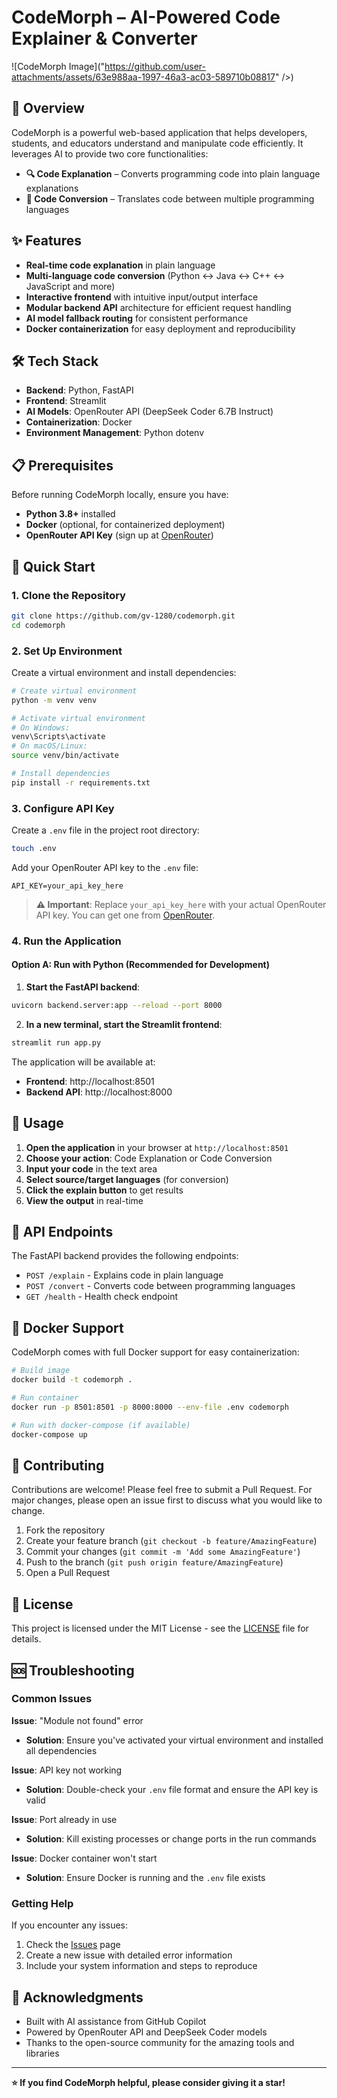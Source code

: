 # CodeMorph – AI-Powered Code Explainer & Converter

![CodeMorph Image]("https://github.com/user-attachments/assets/63e988aa-1997-46a3-ac03-589710b08817" />)

## 🚀 Overview

CodeMorph is a powerful web-based application that helps developers, students, and educators understand and manipulate code efficiently. It leverages AI to provide two core functionalities:

- **🔍 Code Explanation** – Converts programming code into plain language explanations
- **🔄 Code Conversion** – Translates code between multiple programming languages

## ✨ Features

- **Real-time code explanation** in plain language
- **Multi-language code conversion** (Python ↔ Java ↔ C++ ↔ JavaScript and more)
- **Interactive frontend** with intuitive input/output interface
- **Modular backend API** architecture for efficient request handling
- **AI model fallback routing** for consistent performance
- **Docker containerization** for easy deployment and reproducibility

## 🛠️ Tech Stack

- **Backend**: Python, FastAPI
- **Frontend**: Streamlit
- **AI Models**: OpenRouter API (DeepSeek Coder 6.7B Instruct)
- **Containerization**: Docker
- **Environment Management**: Python dotenv

## 📋 Prerequisites

Before running CodeMorph locally, ensure you have:

- **Python 3.8+** installed
- **Docker** (optional, for containerized deployment)
- **OpenRouter API Key** (sign up at [OpenRouter](https://openrouter.ai/))

## 🚀 Quick Start

### 1. Clone the Repository

```bash
git clone https://github.com/gv-1280/codemorph.git
cd codemorph
```

### 2. Set Up Environment

Create a virtual environment and install dependencies:

```bash
# Create virtual environment
python -m venv venv

# Activate virtual environment
# On Windows:
venv\Scripts\activate
# On macOS/Linux:
source venv/bin/activate

# Install dependencies
pip install -r requirements.txt
```

### 3. Configure API Key

Create a `.env` file in the project root directory:

```bash
touch .env
```

Add your OpenRouter API key to the `.env` file:

```
API_KEY=your_api_key_here
```

> **⚠️ Important**: Replace `your_api_key_here` with your actual OpenRouter API key. You can get one from [OpenRouter](https://openrouter.ai/).

### 4. Run the Application

#### Option A: Run with Python (Recommended for Development)

1. **Start the FastAPI backend**:
```bash
uvicorn backend.server:app --reload --port 8000
```

2. **In a new terminal, start the Streamlit frontend**:
```bash
streamlit run app.py
```

The application will be available at:
- **Frontend**: http://localhost:8501
- **Backend API**: http://localhost:8000

## 🎯 Usage

1. **Open the application** in your browser at `http://localhost:8501`
2. **Choose your action**: Code Explanation or Code Conversion
3. **Input your code** in the text area
4. **Select source/target languages** (for conversion)
5. **Click the explain button** to get results
6. **View the output** in real-time

## 🔧 API Endpoints

The FastAPI backend provides the following endpoints:

- `POST /explain` - Explains code in plain language
- `POST /convert` - Converts code between programming languages
- `GET /health` - Health check endpoint

## 🐳 Docker Support

CodeMorph comes with full Docker support for easy containerization:

```bash
# Build image
docker build -t codemorph .

# Run container
docker run -p 8501:8501 -p 8000:8000 --env-file .env codemorph

# Run with docker-compose (if available)
docker-compose up
```

## 🤝 Contributing

Contributions are welcome! Please feel free to submit a Pull Request. For major changes, please open an issue first to discuss what you would like to change.

1. Fork the repository
2. Create your feature branch (`git checkout -b feature/AmazingFeature`)
3. Commit your changes (`git commit -m 'Add some AmazingFeature'`)
4. Push to the branch (`git push origin feature/AmazingFeature`)
5. Open a Pull Request

## 📝 License

This project is licensed under the MIT License - see the [LICENSE](LICENSE) file for details.

## 🆘 Troubleshooting

### Common Issues

**Issue**: "Module not found" error
- **Solution**: Ensure you've activated your virtual environment and installed all dependencies

**Issue**: API key not working
- **Solution**: Double-check your `.env` file format and ensure the API key is valid

**Issue**: Port already in use
- **Solution**: Kill existing processes or change ports in the run commands

**Issue**: Docker container won't start
- **Solution**: Ensure Docker is running and the `.env` file exists

### Getting Help

If you encounter any issues:
1. Check the [Issues](https://github.com/gv-1280/codemorph/issues) page
2. Create a new issue with detailed error information
3. Include your system information and steps to reproduce

## 🙏 Acknowledgments

- Built with AI assistance from GitHub Copilot
- Powered by OpenRouter API and DeepSeek Coder models
- Thanks to the open-source community for the amazing tools and libraries

---

**⭐ If you find CodeMorph helpful, please consider giving it a star!**